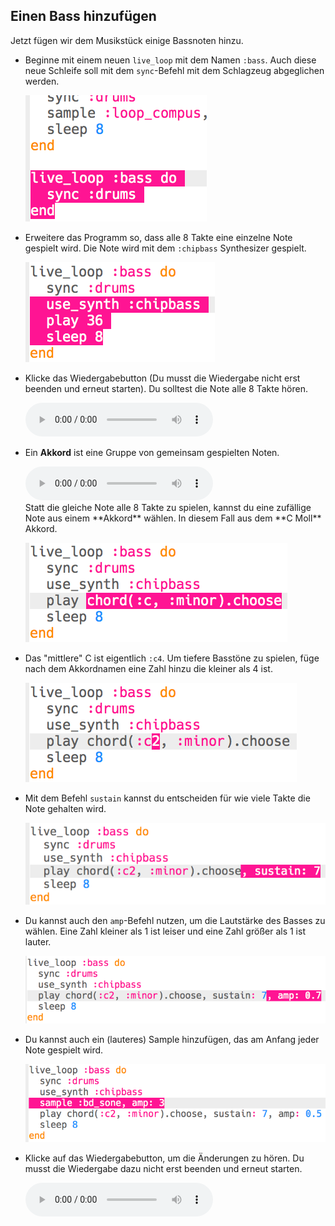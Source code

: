 ## Einen Bass hinzufügen

Jetzt fügen wir dem Musikstück einige Bassnoten hinzu.

+ Beginne mit einem neuen `live_loop` mit dem Namen `:bass`. Auch diese neue Schleife soll mit dem `sync`-Befehl mit dem Schlagzeug abgeglichen werden.
    
    ![Screenshot](images/dj-bass-loop.png)

+ Erweitere das Programm so, dass alle 8 Takte eine einzelne Note gespielt wird. Die Note wird mit dem `:chipbass` Synthesizer gespielt.
    
    ![Screenshot](images/dj-bass-note.png)

+ Klicke das Wiedergabebutton (Du musst die Wiedergabe nicht erst beenden und erneut starten). Du solltest die Note alle 8 Takte hören.
    
    <div id="audio-preview" class="pdf-hidden">
      <audio controls preload> <source src="resources/bass-single.mp3" type="audio/mpeg"> Ihr Browser unterstützt das <code>Audio-</code> Element nicht. </audio>
    </div>
+ Ein **Akkord** ist eine Gruppe von gemeinsam gespielten Noten.
    
    <div id="audio-preview" class="pdf-hidden">
      <audio controls preload> <source src="resources/chord.mp3" type="audio/mpeg"> Ihr Browser unterstützt das <code>Audio-</code> Element nicht. </audio>
    </div>
    Statt die gleiche Note alle 8 Takte zu spielen, kannst du eine zufällige Note aus einem **Akkord** wählen. In diesem Fall aus dem **C Moll** Akkord.
    
    ![Screenshot](images/dj-bass-random-note.png)

+ Das "mittlere" C ist eigentlich `:c4`. Um tiefere Basstöne zu spielen, füge nach dem Akkordnamen eine Zahl hinzu die kleiner als 4 ist.
    
    ![Screenshot](images/dj-bass-lower-note.png)

+ Mit dem Befehl `sustain` kannst du entscheiden für wie viele Takte die Note gehalten wird.
    
    ![Screenshot](images/dj-bass-longer-note.png)

+ Du kannst auch den `amp`-Befehl nutzen, um die Lautstärke des Basses zu wählen. Eine Zahl kleiner als 1 ist leiser und eine Zahl größer als 1 ist lauter.
    
    ![Screenshot](images/dj-bass-amp.png)

+ Du kannst auch ein (lauteres) Sample hinzufügen, das am Anfang jeder Note gespielt wird.
    
    ![Screenshot](images/dj-bass-sample.png)

+ Klicke auf das Wiedergabebutton, um die Änderungen zu hören. Du musst die Wiedergabe dazu nicht erst beenden und erneut starten.
    
    <div id="audio-preview" class="pdf-hidden">
      <audio controls preload> <source src="resources/bass.mp3" type="audio/mpeg"> Ihr Browser unterstützt das <code>Audio-</code> Element nicht. </audio>
    </div>